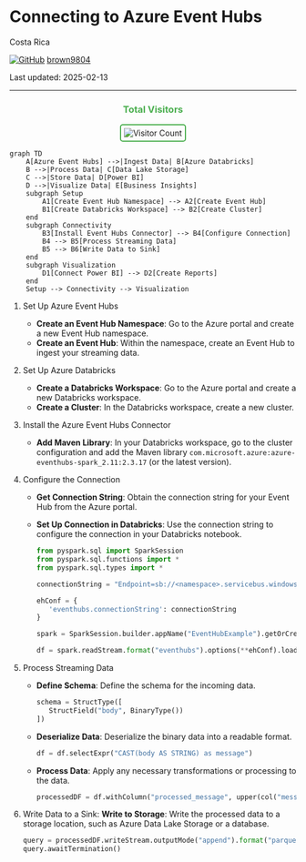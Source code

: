 # Connecting to Azure Event Hubs

Costa Rica

[![GitHub](https://img.shields.io/badge/--181717?logo=github&logoColor=ffffff)](https://github.com/)
[brown9804](https://github.com/brown9804)

Last updated: 2025-02-13

----------

<div align="center">
  <h3 style="color: #4CAF50;">Total Visitors</h3>
  <img src="https://profile-counter.glitch.me/brown9804/count.svg" alt="Visitor Count" style="border: 2px solid #4CAF50; border-radius: 5px; padding: 5px;"/>
</div>

```mermaid
graph TD
    A[Azure Event Hubs] -->|Ingest Data| B[Azure Databricks]
    B -->|Process Data| C[Data Lake Storage]
    C -->|Store Data| D[Power BI]
    D -->|Visualize Data| E[Business Insights]
    subgraph Setup
        A1[Create Event Hub Namespace] --> A2[Create Event Hub]
        B1[Create Databricks Workspace] --> B2[Create Cluster]
    end
    subgraph Connectivity
        B3[Install Event Hubs Connector] --> B4[Configure Connection]
        B4 --> B5[Process Streaming Data]
        B5 --> B6[Write Data to Sink]
    end
    subgraph Visualization
        D1[Connect Power BI] --> D2[Create Reports]
    end
    Setup --> Connectivity --> Visualization
```

1. Set Up Azure Event Hubs
   - **Create an Event Hub Namespace**: Go to the Azure portal and create a new Event Hub namespace.
   - **Create an Event Hub**: Within the namespace, create an Event Hub to ingest your streaming data.
2. Set Up Azure Databricks
   - **Create a Databricks Workspace**: Go to the Azure portal and create a new Databricks workspace.
   - **Create a Cluster**: In the Databricks workspace, create a new cluster.
3. Install the Azure Event Hubs Connector
   - **Add Maven Library**: In your Databricks workspace, go to the cluster configuration and add the Maven library `com.microsoft.azure:azure-eventhubs-spark_2.11:2.3.17` (or the latest version).
4. Configure the Connection
   - **Get Connection String**: Obtain the connection string for your Event Hub from the Azure portal.
   - **Set Up Connection in Databricks**: Use the connection string to configure the connection in your Databricks notebook.

      ```python
      from pyspark.sql import SparkSession
      from pyspark.sql.functions import *
      from pyspark.sql.types import *

      connectionString = "Endpoint=sb://<namespace>.servicebus.windows.net/;SharedAccessKeyName=<key-name>;SharedAccessKey=<key>;EntityPath=<eventhub-name>"

      ehConf = {
         'eventhubs.connectionString': connectionString
      }

      spark = SparkSession.builder.appName("EventHubExample").getOrCreate()

      df = spark.readStream.format("eventhubs").options(**ehConf).load()
      ```

5. Process Streaming Data
   - **Define Schema**: Define the schema for the incoming data.

      ```python
      schema = StructType([
         StructField("body", BinaryType())
      ])
      ```

   - **Deserialize Data**: Deserialize the binary data into a readable format.

      ```python
      df = df.selectExpr("CAST(body AS STRING) as message")
      ```

   - **Process Data**: Apply any necessary transformations or processing to the data.

      ```python
      processedDF = df.withColumn("processed_message", upper(col("message")))
      ```

6. Write Data to a Sink: 
   **Write to Storage**: Write the processed data to a storage location, such as Azure Data Lake Storage or a database.

      ```python
      query = processedDF.writeStream.outputMode("append").format("parquet").option("path", "/mnt/datalake/processed_data").option("checkpointLocation", "/mnt/datalake/checkpoints").start()
      query.awaitTermination()
      ```
